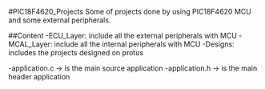 #PIC18F4620_Projects
Some of projects done by using  PIC18F4620 MCU and some external peripherals.

##Content
-ECU_Layer: include all the external peripherals with MCU
-MCAL_Layer: include all the internal peripherals with MCU
-Designs: includes the projects designed on protus

-application.c -> is the main source application
-application.h -> is the main header application
